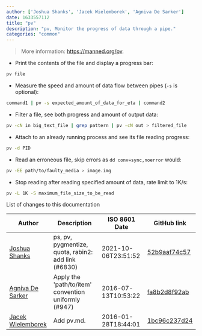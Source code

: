```yaml
---
author: ['Joshua Shanks', 'Jacek Wielemborek', 'Agniva De Sarker']
date: 1633557112
title: "pv"
description: "pv, Monitor the progress of data through a pipe."
categories: "common"
---
```

> More information: <https://manned.org/pv>.

- Print the contents of the file and display a progress bar:

```bash
pv file
```

- Measure the speed and amount of data flow between pipes (`-s` is optional):

```bash
command1 | pv -s expected_amount_of_data_for_eta | command2
```

- Filter a file, see both progress and amount of output data:

```bash
pv -cN in big_text_file | grep pattern | pv -cN out > filtered_file
```

- Attach to an already running process and see its file reading progress:

```bash
pv -d PID
```

- Read an erroneous file, skip errors as `dd conv=sync,noerror` would:

```bash
pv -EE path/to/faulty_media > image.img
```

- Stop reading after reading specified amount of data, rate limit to 1K/s:

```bash
pv -L 1K -S maximum_file_size_to_be_read
```
List of changes to this documentation


Author | Description | ISO 8601 Date | GitHub link
------|-----|-----|-----
[Joshua Shanks](mailto:jjshanks@gmail.com) | ps, pv, pygmentize, quota, rabin2: add link (#6830) | 2021-10-06T23:51:52 | [52b9aaf74c57](https://github.com/tldr-pages/tldr/commit/52b9aaf74c571d0ee04b6f2986e09fff22ba7256)
[Agniva De Sarker](mailto:agnivade@yahoo.co.in) | Apply the 'path/to/item' convention uniformly (#947) | 2016-07-13T10:53:22 | [fa8b2d8f92ab](https://github.com/tldr-pages/tldr/commit/fa8b2d8f92abfcbea46036b8a30c129ac53abdcb)
[Jacek Wielemborek](mailto:d33tah@gmail.com) | Add pv.md. | 2016-01-28T18:44:01 | [1bc96c237d24](https://github.com/tldr-pages/tldr/commit/1bc96c237d24d8388a2697eb447ce6413b871c1e)

